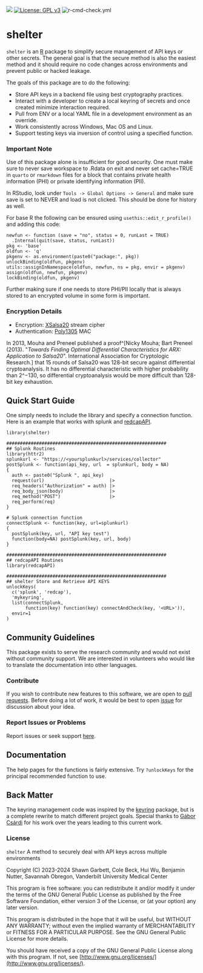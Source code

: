![](https://cranlogs.r-pkg.org/badges/grand-total/shelter)
[![License: GPL v3](https://img.shields.io/badge/License-GPL%20v3-blue.svg)](http://www.gnu.org/licenses/gpl-3.0)
![r-cmd-check.yml](https://github.com/vubiostat/shelter/actions/workflows/r-cmd-check.yml/badge.svg?branch=main)

shelter
=========

`shelter` is an [R](https://www.r-project.org) package to simplify secure
management of API keys or other secrets. The general goal is that the secure
method is also the easiest method and it should require no code changes 
across environments and prevent public or hacked leakage.

The goals of this package are to do the following:

* Store API keys in a backend file using best cryptography practices.
* Interact with a developer to create a local keyring of secrets and once created minimize interaction required. 
* Pull from ENV or a local YAML file in a development environment as an override.
* Work consistently across Windows, Mac OS and Linux. 
* Support testing keys via inversion of control using a specified function.

### Important Note

Use of this package alone is insufficient for good security. One must make sure to never save workspace to .Rdata on exit and never set
cache=TRUE in `quarto` or `rmarkdown` files for a block that contains private health information (PHI) or private identifying information (PII).

In RStudio, look under `Tools -> Global Options -> General` and make sure save is set to NEVER and load is not clicked. This should be done for history as well. 

For base R the following can be ensured using `usethis::edit_r_profile()` and adding this code:

```
newfun <- function (save = "no", status = 0, runLast = TRUE)
  .Internal(quit(save, status, runLast))
pkg <- 'base'
oldfun <- 'q'
pkgenv <- as.environment(paste0("package:", pkg))
unlockBinding(oldfun, pkgenv)
utils::assignInNamespace(oldfun, newfun, ns = pkg, envir = pkgenv)
assign(oldfun, newfun, pkgenv)
lockBinding(oldfun, pkgenv)
```

Further making sure if one needs to store PHI/PII locally that is always stored to an encrypted volume in some form is important. 

### Encryption Details

* Encryption: [XSalsa20](https://en.wikipedia.org/wiki/Salsa20) stream cipher
* Authentication: [Poly1305](https://en.wikipedia.org/wiki/Poly1305) MAC

In 2013, Mouha and Preneel published a proof^[Nicky Mouha; Bart Preneel (2013). "_Towards Finding Optimal Differential Characteristics for ARX: Application to Salsa20_". International Association for Cryptologic Research.] that 15 rounds of Salsa20 was 128-bit secure against differential cryptoanalysis. It has no differential characteristic with higher probability than 2^−130, so differential cryptoanalysis would be more difficult than 128-bit key exhaustion.

## Quick Start Guide

One simply needs to include the library and specify a connection function. Here
is an example that works with splunk and [redcapAPI](https://github.com/vubiostat/redcapAPI).

```
library(shelter)

###########################################################
## Splunk Routines
library(httr2)
splunkurl <- "https://<yoursplunkurl>/services/collector"
postSplunk <- function(api_key, url  = splunkurl, body = NA)
{
  auth <- paste0("Splunk ", api_key)
  request(url)                        |>
  req_headers("Authorization" = auth) |>
  req_body_json(body)                 |>
  req_method("POST")                  |>
  req_perform(req)
}

# Splunk connection function
connectSplunk <- function(key, url=splunkurl)
{
  postSplunk(key, url, "API key test")
  function(body=NA) postSplunk(key, url, body)
}

###########################################################
## redcapAPI Routines
library(redcapAPI)

###########################################################
## shelter Store and Retrieve API KEYS
unlockKeys(
  c('splunk', 'redcap'),
  'mykeyring',
  list(connectSplunk,
       function(key) function(key) connectAndCheck(key, '<URL>')),
  envir=1
)

```

## Community Guidelines

This package exists to serve the research community and would not exist without community support. We are interested in volunteers who would like to translate the documentation into other languages.

### Contribute

If you wish to contribute new features to this software, we are open to [pull requests](https://github.com/vubiostat/shelter/pulls). Before doing a lot of work, it would be best to open [issue](https://github.com/vubiostat/shelter/issues) for discussion about your idea. 

### Report Issues or Problems

Report issues or seek support [here](https://github.com/vubiostat/shelter/issues).

## Documentation

The help pages for the functions is fairly extensive. Try `?unlockKeys` for the 
principal recommended function to use.

## Back Matter

The keyring management code was inspired by the [keyring](https://github.com/r-lib/keyring) package, but is
a complete rewrite to match different project goals. Special thanks to [Gábor Csárdi](https://github.com/gaborcsardi) for his work over the years leading
to this current work.

### License

`shelter` A method to securely deal with API keys across multiple environments

Copyright (C) 2023-2024 Shawn Garbett, Cole Beck, Hui Wu, Benjamin Nutter, Savannah Obregon, Vanderbilt University Medical Center

This program is free software: you can redistribute it and/or modify
it under the terms of the GNU General Public License as published by
the Free Software Foundation, either version 3 of the License, or
(at your option) any later version.

This program is distributed in the hope that it will be useful,
but WITHOUT ANY WARRANTY; without even the implied warranty of
MERCHANTABILITY or FITNESS FOR A PARTICULAR PURPOSE.  See the
GNU General Public License for more details.

You should have received a copy of the GNU General Public License
along with this program.  If not, see [http://www.gnu.org/licenses/](http://www.gnu.org/licenses/).
